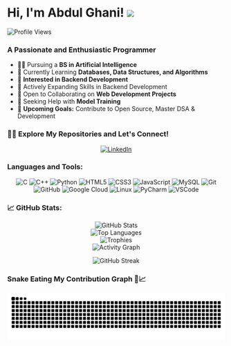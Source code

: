 # Hi, I'm Abdul Ghani! <img src="https://raw.githubusercontent.com/debdutgoswami/debdutgoswami/master/assets/gifs/Hi.gif" width="30px"><br>

![Profile Views](https://komarev.com/ghpvc/?username=AbdulGhani002&color=blue)

### A Passionate and Enthusiastic Programmer

- 👨‍🏭 Pursuing a **BS in Artificial Intelligence**
- 🏫 Currently Learning **Databases, Data Structures, and Algorithms**
- 👀 **Interested in Backend Development**
- 🌱 Actively Expanding Skills in Backend Development
- 🙌 Open to Collaborating on **Web Development Projects**
- 🤔 Seeking Help with **Model Training**
- 🥅 **Upcoming Goals:** Contribute to Open Source, Master DSA & Development

### 🕵️‍♂️ Explore My Repositories and Let's Connect!

<div align="center">
  <a href="https://www.linkedin.com/in/AbdulGhani002/" target="_blank">
    <img src="https://img.shields.io/static/v1?message=LinkedIn&logo=linkedin&label=&color=0077B5&logoColor=white&labelColor=&style=for-the-badge" height="40" alt="LinkedIn" />
  </a>
</div>

### Languages and Tools:
<div align="center">
  <img src="https://img.shields.io/badge/C-A8B9CC?logo=c&logoColor=black&style=for-the-badge" height="35" alt="C" />
  <img src="https://img.shields.io/badge/C++-00599C?logo=cplusplus&logoColor=white&style=for-the-badge" height="35" alt="C++" />
  <img src="https://img.shields.io/badge/Python-3776AB?logo=python&logoColor=white&style=for-the-badge" height="35" alt="Python" />
  <img src="https://img.shields.io/badge/HTML5-E34F26?logo=html5&logoColor=white&style=for-the-badge" height="35" alt="HTML5" />
  <img src="https://img.shields.io/badge/CSS3-1572B6?logo=css3&logoColor=white&style=for-the-badge" height="35" alt="CSS3" />
  <img src="https://img.shields.io/badge/JavaScript-F7DF1E?logo=javascript&logoColor=black&style=for-the-badge" height="35" alt="JavaScript" />
  <img src="https://img.shields.io/badge/MySQL-4479A1?logo=mysql&logoColor=white&style=for-the-badge" height="35" alt="MySQL" />
  <img src="https://img.shields.io/badge/Git-F05032?logo=git&logoColor=white&style=for-the-badge" height="35" alt="Git" />
  <img src="https://img.shields.io/badge/GitHub-181717?logo=github&logoColor=white&style=for-the-badge" height="35" alt="GitHub" />
  <img src="https://img.shields.io/badge/Google Cloud-4285F4?logo=googlecloud&logoColor=white&style=for-the-badge" height="35" alt="Google Cloud" />
  <img src="https://img.shields.io/badge/Linux-FCC624?logo=linux&logoColor=black&style=for-the-badge" height="35" alt="Linux" />
  <img src="https://img.shields.io/badge/PyCharm-000000?logo=pycharm&logoColor=white&style=for-the-badge" height="35" alt="PyCharm" />
  <img src="https://img.shields.io/badge/Visual Studio Code-007ACC?logo=visualstudiocode&logoColor=white&style=for-the-badge" height="35" alt="VSCode" />
</div>

### 📈 GitHub Stats:

<div align="center">
  <img src="https://github-readme-stats.vercel.app/api?username=AbdulGhani002&show_icons=true&theme=radical" height="150" alt="GitHub Stats" /><br>
  <img src="https://github-readme-stats.vercel.app/api/top-langs?username=AbdulGhani002&locale=en&layout=compact&card_width=320&langs_count=5&theme=radical" height="150" alt="Top Languages" /><br>
  <img src="https://github-profile-trophy.vercel.app?username=AbdulGhani002&theme=darkhub&no-frame=false&column=6&margin-w=8&margin-h=8" height="150" alt="Trophies" /><br>
  <img src="https://github-readme-activity-graph.vercel.app/graph?username=AbdulGhani002&radius=16&theme=radical&area=true" height="300" alt="Activity Graph" />
</div>

<p align="center"><img src="https://github-readme-streak-stats.herokuapp.com/?user=AbdulGhani002&theme=radical" alt="GitHub Streak" /></p>

### Snake Eating My Contribution Graph 🐍📈

<div align="center">
  <img src="https://raw.githubusercontent.com/AbdulGhani002/AbdulGhani002/output/snake.svg" alt="Snake animation" />
</div>
